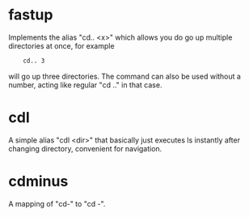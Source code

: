 # fastup
Implements the alias "cd.. \<x\>" which allows you do go up multiple directories at once, for example
```bash
    cd.. 3
```
will go up three directories. The command can also be used without a number, acting like regular "cd .." in that case.
# cdl
A simple alias "cdl \<dir\>" that basically just executes ls instantly after changing directory, convenient for navigation.

# cdminus
A mapping of "cd-" to "cd -".
